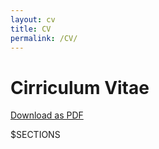 ```yaml
---
layout: cv
title: CV
permalink: /CV/
---
```


# Cirriculum Vitae
[Download as PDF](CV.pdf)

<table>
<colgroup>
    <col span ="1" class="leftcol" >
    <col span ="1" class="rightcol">
</colgroup>

$SECTIONS

</table>
